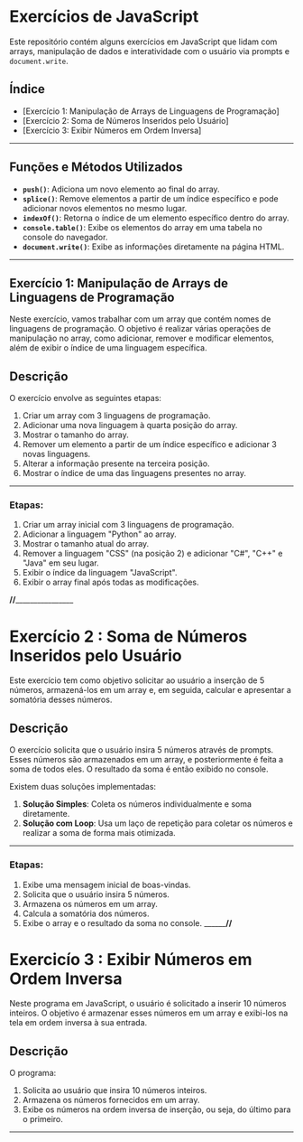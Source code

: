 # Exercícios de JavaScript

Este repositório contém alguns exercícios em JavaScript que lidam com arrays, manipulação de dados e interatividade com o usuário via prompts e `document.write`.

## Índice
- [Exercício 1: Manipulação de Arrays de Linguagens de Programação]
- [Exercício 2: Soma de Números Inseridos pelo Usuário]
- [Exercício 3: Exibir Números em Ordem Inversa]

---
## Funções e Métodos Utilizados

- **`push()`**: Adiciona um novo elemento ao final do array.
- **`splice()`**: Remove elementos a partir de um índice específico e pode adicionar novos elementos no mesmo lugar.
- **`indexOf()`**: Retorna o índice de um elemento específico dentro do array.
- **`console.table()`**: Exibe os elementos do array em uma tabela no console do navegador.
- **`document.write()`**: Exibe as informações diretamente na página HTML.

---

## Exercício 1: Manipulação de Arrays de Linguagens de Programação

Neste exercício, vamos trabalhar com um array que contém nomes de linguagens de programação. O objetivo é realizar várias operações de manipulação no array, como adicionar, remover e modificar elementos, além de exibir o índice de uma linguagem específica.

## Descrição

O exercício envolve as seguintes etapas:
1. Criar um array com 3 linguagens de programação.
2. Adicionar uma nova linguagem à quarta posição do array.
3. Mostrar o tamanho do array.
4. Remover um elemento a partir de um índice específico e adicionar 3 novas linguagens.
5. Alterar a informação presente na terceira posição.
6. Mostrar o índice de uma das linguagens presentes no array.

---

### Etapas:

1. Criar um array inicial com 3 linguagens de programação.
2. Adicionar a linguagem "Python" ao array.
3. Mostrar o tamanho atual do array.
4. Remover a linguagem "CSS" (na posição 2) e adicionar "C#", "C++" e "Java" em seu lugar.
5. Exibir o índice da linguagem "JavaScript".
6. Exibir o array final após todas as modificações.

________________________________//________________________________________________
# Exercício 2 : Soma de Números Inseridos pelo Usuário

Este exercício tem como objetivo solicitar ao usuário a inserção de 5 números, armazená-los em um array e, em seguida, calcular e apresentar a somatória desses números.

## Descrição

O exercício solicita que o usuário insira 5 números através de prompts. Esses números são armazenados em um array, e posteriormente é feita a soma de todos eles. O resultado da soma é então exibido no console.

Existem duas soluções implementadas:
1. **Solução Simples**: Coleta os números individualmente e soma diretamente.
2. **Solução com Loop**: Usa um laço de repetição para coletar os números e realizar a soma de forma mais otimizada.

-------
### Etapas:

1. Exibe uma mensagem inicial de boas-vindas.
2. Solicita que o usuário insira 5 números.
3. Armazena os números em um array.
4. Calcula a somatória dos números.
5. Exibe o array e o resultado da soma no console.
________________________________________________________//__________________________________________________
# Exercicío 3 : Exibir Números em Ordem Inversa

Neste programa em JavaScript, o usuário é solicitado a inserir 10 números inteiros. O objetivo é armazenar esses números em um array e exibi-los na tela em ordem inversa à sua entrada.

## Descrição

O programa:
1. Solicita ao usuário que insira 10 números inteiros.
2. Armazena os números fornecidos em um array.
3. Exibe os números na ordem inversa de inserção, ou seja, do último para o primeiro.

---


